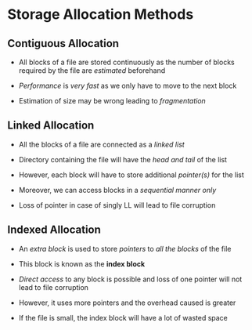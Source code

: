 # Storage Allocation Methods

## Contiguous Allocation

- All blocks of a file are stored continuously as the number of blocks required
by the file are *estimated* beforehand

- *Performance* is *very fast* as we only have to move to the next block

- Estimation of size may be wrong leading to *fragmentation*

## Linked Allocation

- All the blocks of a file are connected as a *linked list*

- Directory containing the file will have the *head and tail* of the list

- However, each block will have to store additional *pointer(s)* for the list

- Moreover, we can access blocks in a *sequential manner only*

- Loss of pointer in case of singly LL will lead to file corruption

## Indexed Allocation

- An *extra block* is used to store *pointers* to *all the blocks* of the file

- This block is known as the **index block**

- *Direct access* to any block is possible and loss of one pointer will not lead
to file corruption

- However, it uses more pointers and the overhead caused is greater

- If the file is small, the index block will have a lot of wasted space
